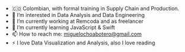 - 🇨🇴 Colombian, with formal training in Supply Chain and Production.
- 👀 I’m interested in Data Analysis and Data Engineering
- 🔭 I’m currently working at Remcoda and as freelancer
- 🌱 I’m currently learning JavaScript & Swift
- 📫 How to reach me: miguelochoabotero@gmail.com
- ⚡ I love Data Visualization and Analysis, also I love reading

<!---
MiguelPoncho88/MiguelPoncho88 is a ✨ special ✨ repository because its `README.md` (this file) appears on your GitHub profile.
You can click the Preview link to take a look at your changes.
--->
